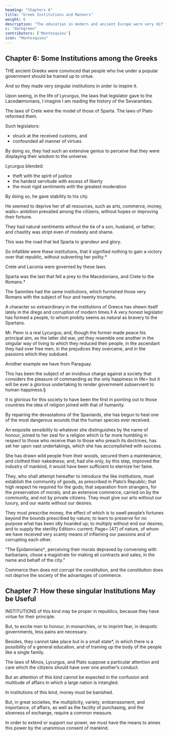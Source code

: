 ```yaml
---
heading: "Chapters 6"
title: "Greek Institutions and Manners"
weight: 6
description: "The education in modern and ancient Europe were very different"
c: "darkgreen"
contributors: ['Montesquieu']
icon: "Montesquieu"
---
```




## Chapter 6: Some Institutions among the Greeks

THE ancient Greeks were convinced that people who live under a popular government should be trained up to virtue. 

And so they made very singular institutions in order to inspire it. 

Upon seeing, in the life of Lycurgus, the laws that legislator gave to the Lacedæmonians, I imagine I am reading the history of the Sevarambes. 

The laws of Crete were the model of those of Sparta. The laws of Plato reformed them.

Such legislators:
- struck at the received customs, and
- confounded all manner of virtues 

By doing so, they had such an extensive genius to perceive that they were displaying their wisdom to the universe.

Lycurgus blended:
- theft with the spirit of justice
- the hardest servitude with excess of liberty
- the most rigid sentiments with the greatest moderation

By doing so, he gave stability to his city.

He seemed to deprive her of all resources, such as arts, commerce, money, walls=  ambition prevailed among the citizens, without hopes or improving their fortune. 

They had natural sentiments without the tie of a son, husband, or father; and chastity was stript even of modesty and shame. 

This was the road that led Sparta to grandeur and glory. 

So infallible were these institutions, that it signified nothing to gain a victory over that republic, without subverting her polity.*

Crete and Laconia were governed by these laws. 

Sparta was the last that fell a prey to the Macedonians, and Crete to the Romans.† 

The Samnites had the same institutions, which furnished those very Romans with the subject of four and twenty triumphs.

A character so extraordinary in the institutions of Greece has shewn itself lately in the dregs and corruption of modern times.‡ A very honest legislator has formed a people, to whom probity seems as natural as bravery to the Spartans. 

Mr. Penn is a real Lycurgus; and, though the former made peace his principal aim, as the latter did war, yet they resemble one another in the singular way of living to which they reduced their people, in the ascendant they had over free men, in the prejudices they overcame, and in the passions which they subdued.

Another example we have from Paraguay. 

This has been the subject of an invidious charge against a society that considers the pleasure of commanding as the only happiness in life=  but it will be ever a glorious undertaking to render government subservient to human happiness.§

It is glorious for this society to have been the first in pointing out to those countries the idea of religion joined with that of humanity. 

By repairing the devastations of the Spaniards, she has begun to heal one of the most dangerous wounds that the human species ever received.

An exquisite sensibility to whatever she distinguishes by the name of honour, joined to her zeal for a religion which is far more humbling in respect to those who receive than to those who preach its doctrines, has set her upon vast undertakings, which she has accomplished with success. 

She has drawn wild people from their woods, secured them a maintenance, and clothed their nakedness; and, had she only, by this step, improved the industry of mankind, it would have been sufficient to eternize her fame.

They, who shall attempt hereafter to introduce the like institutions, must establish the community of goods, as prescribed in Plato’s Republic; that high respect he required for the gods; that separation from strangers, for the preservation of morals; and an extensive commerce, carried on by the community, and not by private citizens. They must give our arts without our luxury, and our wants without our desires.

They must prescribe money, the effect of which is to swell people’s fortunes beyond the bounds prescribed by nature; to learn to preserve for no purpose what has been idly hoarded up; to multiply without end our desires; and to supply the sterility Edition=  current; Page=  [47] of nature, of whom we have received very scanty means of inflaming our passions and of corrupting each other.

“The Epidamnians†, perceiving their morals depraved by conversing with barbarians, chose a magistrate for making all contracts and sales, in the name and behalf of the city.” 

Commerce then does not corrupt the constitution, and the constitution does not deprive the society of the advantages of commerce.



## Chapter 7: How these singular Institutions May be Useful

INSTITUTIONS of this kind may be proper in republics, because they have virtue for their principle. 

But, to excite men to honour, in monarchies, or to imprint fear, in despotic governments, less pains are necessary.

Besides, they cannot take place but in a small state*, in which there is a possibility of a general education, and of training up the body of the people like a single family.

The laws of Minos, Lycurgus, and Plato suppose a particular attention and care which the citizens should have over one another’s conduct. 

But an attention of this kind cannot be expected in the confusion and multitude of affairs in which a large nation is intangled.

In institutions of this kind, money must be banished. 

But, in great societies, the multiplicity, variety, embarrassment, and importance, of affairs, as well as the facility of purchasing, and the slowness of exchange, require a common measure. 

In order to extend or support our power, we must have the means to annex this power by the unanimous consent of mankind.

